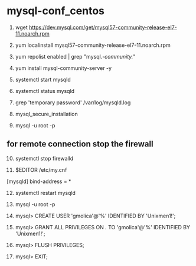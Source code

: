 # mysql-conf_centos
1. wget https://dev.mysql.com/get/mysql57-community-release-el7-11.noarch.rpm 

2. yum localinstall mysql57-community-release-el7-11.noarch.rpm

3. yum repolist enabled | grep "mysql.*-community.*"

4. yum install mysql-community-server -y 

5. systemctl start mysqld

6. systemctl status mysqld

7. grep 'temporary password' /var/log/mysqld.log

8. mysql_secure_installation

9. mysql -u root -p 

## for remote connection stop the firewall

10. systemctl stop firewalld

11. $EDITOR /etc/my.cnf

[mysqld]
bind-address = *

12. systemctl restart mysqld

13. mysql -u root -p

14. mysql> CREATE USER 'gmolica'@'%' IDENTIFIED BY 'Unixmen1!';

15. mysql> GRANT ALL PRIVILEGES ON *.* TO 'gmolica'@'%' IDENTIFIED BY 'Unixmen1!';

16. mysql> FLUSH PRIVILEGES;

17. mysql> EXIT;
